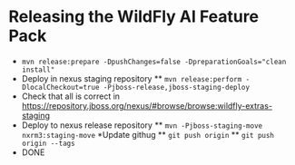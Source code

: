 # Releasing the WildFly AI Feature Pack

* `mvn release:prepare -DpushChanges=false -DpreparationGoals="clean install"`
* Deploy in nexus staging repository
** `mvn release:perform -DlocalCheckout=true -Pjboss-release,jboss-staging-deploy`
* Check that all is correct in https://repository.jboss.org/nexus/#browse/browse:wildfly-extras-staging
* Deploy to nexus release repository
** `mvn -Pjboss-staging-move nxrm3:staging-move`
*Update githug
** `git push origin`
** `git push origin --tags`
* DONE
